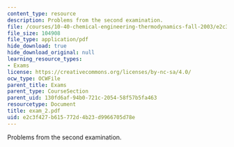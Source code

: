 ```yaml
---
content_type: resource
description: Problems from the second examination.
file: /courses/10-40-chemical-engineering-thermodynamics-fall-2003/e2c3f427b615772d4b23d9966705d78e_exam_2.pdf
file_size: 104908
file_type: application/pdf
hide_download: true
hide_download_original: null
learning_resource_types:
- Exams
license: https://creativecommons.org/licenses/by-nc-sa/4.0/
ocw_type: OCWFile
parent_title: Exams
parent_type: CourseSection
parent_uid: 130fd6af-94b0-721c-2054-58f57b5fa463
resourcetype: Document
title: exam_2.pdf
uid: e2c3f427-b615-772d-4b23-d9966705d78e
---
```

Problems from the second examination.